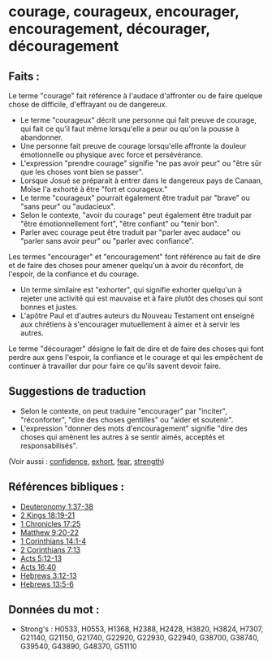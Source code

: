# courage, courageux, encourager, encouragement, décourager, découragement

## Faits :

Le terme "courage" fait référence à l'audace d'affronter ou de faire quelque chose de difficile, d'effrayant ou de dangereux.

* Le terme "courageux" décrit une personne qui fait preuve de courage, qui fait ce qu'il faut même lorsqu'elle a peur ou qu'on la pousse à abandonner.
* Une personne fait preuve de courage lorsqu'elle affronte la douleur émotionnelle ou physique avec force et persévérance.
* L'expression "prendre courage" signifie "ne pas avoir peur" ou "être sûr que les choses vont bien se passer".
* Lorsque Josué se préparait à entrer dans le dangereux pays de Canaan, Moïse l'a exhorté à être "fort et courageux."
* Le terme "courageux" pourrait également être traduit par "brave" ou "sans peur" ou "audacieux".
* Selon le contexte, "avoir du courage" peut également être traduit par "être émotionnellement fort", "être confiant" ou "tenir bon".
* Parler avec courage peut être traduit par "parler avec audace" ou "parler sans avoir peur" ou "parler avec confiance".

Les termes "encourager" et "encouragement" font référence au fait de dire et de faire des choses pour amener quelqu'un à avoir du réconfort, de l'espoir, de la confiance et du courage.

* Un terme similaire est "exhorter", qui signifie exhorter quelqu'un à rejeter une activité qui est mauvaise et à faire plutôt des choses qui sont bonnes et justes.
* L'apôtre Paul et d'autres auteurs du Nouveau Testament ont enseigné aux chrétiens à s'encourager mutuellement à aimer et à servir les autres.

Le terme "décourager" désigne le fait de dire et de faire des choses qui font perdre aux gens l'espoir, la confiance et le courage et qui les empêchent de continuer à travailler dur pour faire ce qu'ils savent devoir faire.

## Suggestions de traduction

* Selon le contexte, on peut traduire "encourager" par "inciter", "réconforter", "dire des choses gentilles" ou "aider et soutenir".
* L'expression "donner des mots d'encouragement" signifie "dire des choses qui amènent les autres à se sentir aimés, acceptés et responsabilisés".

(Voir aussi : [confidence](../other/confidence.md), [exhort](../kt/exhort.md), [fear](../kt/fear.md), [strength](../other/strength.md))

## Références bibliques :

* [Deuteronomy 1:37-38](rc://en/tn/help/deu/01/37)
* [2 Kings 18:19-21](rc://en/tn/help/2ki/18/19)
* [1 Chronicles 17:25](rc://en/tn/help/1ch/17/25)
* [Matthew 9:20-22](rc://en/tn/help/mat/09/20)
* [1 Corinthians 14:1-4](rc://en/tn/help/1co/14/01)
* [2 Corinthians 7:13](rc://en/tn/help/2co/07/13)
* [Acts 5:12-13](rc://en/tn/help/act/05/12)
* [Acts 16:40](rc://en/tn/help/act/16/40)
* [Hebrews 3:12-13](rc://en/tn/help/heb/03/12)
* [Hebrews 13:5-6](rc://en/tn/help/heb/13/05)

## Données du mot :

* Strong's : H0533, H0553, H1368, H2388, H2428, H3820, H3824, H7307, G21140, G21150, G21740, G22920, G22930, G22940, G38700, G38740, G39540, G43890, G48370, G51110
